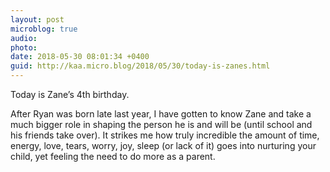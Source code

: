 ```yaml
---
layout: post
microblog: true
audio: 
photo: 
date: 2018-05-30 08:01:34 +0400
guid: http://kaa.micro.blog/2018/05/30/today-is-zanes.html
---
```

Today is Zane’s 4th birthday. 

After Ryan was born late last year, I have gotten to know Zane and take a much bigger role in shaping the person he is and will be (until school and his friends take over). It strikes me how truly incredible the amount of time, energy, love, tears, worry, joy, sleep (or lack of it) goes into nurturing your child, yet feeling the need to do more as a parent.
